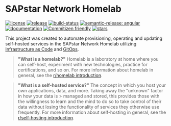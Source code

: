 # SAPstar Network Homelab

[![license](https://img.shields.io/github/license/atraides/homelab?style=flat&logo=gnu&logoColor=white)][webpage-license]
[![release](https://img.shields.io/github/v/tag/atraides/homelab?sort=semver&label=release&logo=semver&logoColor=white)][github-release]
[![build-status](https://img.shields.io/github/actions/workflow/status/atraides/homelab/gh-pages.yml?event=push&logo=GitHub%20Actions&logoColor=white)][github-build]
[![semantic-release: angular](https://img.shields.io/badge/semantic--release-angular-e10079?logo=semantic-release)][webpage-semantic-release]
[![documentation](https://img.shields.io/website?down_color=lightgray&down_message=offline&label=docs&logo=gitbook&logoColor=white&up_message=up&url=https%3A%2F%2Fdocs.sapstar.eu)][webpage-sapstar]
[![Commitizen friendly](https://img.shields.io/badge/commitizen-friendly-brightgreen.svg)][webpage-cz-cli]
[![stars](https://img.shields.io/github/stars/atraides/homelab?logo=github&logoColor=white&color=gold&style=flat)][github-repo]

This project was created to automate provisioning, operating and updating self-hosted services in the SAPstar Network Homelab utilizing [Infrastructure as Code][wiki-iac] and [GitOps][wiki-gitops].

> **"What is a homelab?"**
> Homelab is a laboratory at home where you can self-host, experiment with new technologies, practice for certifications, and so on.
> For more information about homelab in general, see the [r/homelab introduction][wiki-homelab].

<!-- -->
> **"What is a self-hosted service?"**
> The concept in which you host your own applications, data, and more. Taking away the "unknown" factor in how your data is > managed and stored, this provides those with the willingness to learn and the mind to do so to take control of their data without losing the functionality of services they otherwise use frequently.
> For more information about self-hosting in general, see the [r/self-hosting introduction][wiki-selfhosting].

[github-build]: https://github.com/atraides/homelab/actions/workflows/gh-pages.yml
[github-repo]: https://github.com/atraides/homelab
[github-release]: https://github.com/atraides/homelab/releases/tag/v0.1.0
[webpage-cz-cli]: https://commitizen.github.io/cz-cli/
[webpage-license]: https://choosealicense.com/licenses/gpl-3.0/
[webpage-sapstar]: https://docs.sapstar.eu
[webpage-semantic-release]: https://github.com/semantic-release/semantic-release
[wiki-gitops]: https://www.weave.works/technologies/gitops
[wiki-homelab]: https://www.reddit.com/r/homelab/wiki/introduction
[wiki-iac]: https://en.wikipedia.org/wiki/Infrastructure_as_code
[wiki-selfhosting]: https://www.reddit.com/r/selfhosted/wiki/index/#wiki_self-hosting

